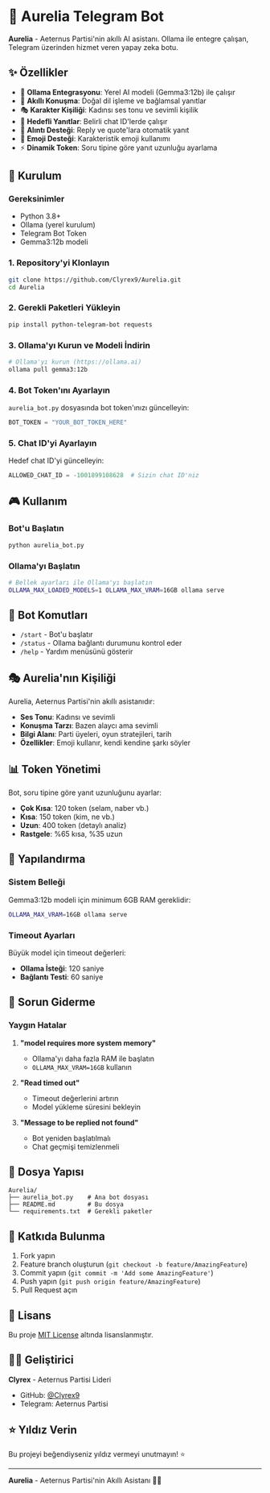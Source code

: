 # 🤖 Aurelia Telegram Bot

**Aurelia** - Aeternus Partisi'nin akıllı AI asistanı. Ollama ile entegre çalışan, Telegram üzerinden hizmet veren yapay zeka botu.

## ✨ Özellikler

- 🤖 **Ollama Entegrasyonu**: Yerel AI modeli (Gemma3:12b) ile çalışır
- 💬 **Akıllı Konuşma**: Doğal dil işleme ve bağlamsal yanıtlar
- 🎭 **Karakter Kişiliği**: Kadınsı ses tonu ve sevimli kişilik
- 🎯 **Hedefli Yanıtlar**: Belirli chat ID'lerde çalışır
- 📝 **Alıntı Desteği**: Reply ve quote'lara otomatik yanıt
- 🎨 **Emoji Desteği**: Karakteristik emoji kullanımı
- ⚡ **Dinamik Token**: Soru tipine göre yanıt uzunluğu ayarlama

## 🚀 Kurulum

### Gereksinimler

- Python 3.8+
- Ollama (yerel kurulum)
- Telegram Bot Token
- Gemma3:12b modeli

### 1. Repository'yi Klonlayın

```bash
git clone https://github.com/Clyrex9/Aurelia.git
cd Aurelia
```

### 2. Gerekli Paketleri Yükleyin

```bash
pip install python-telegram-bot requests
```

### 3. Ollama'yı Kurun ve Modeli İndirin

```bash
# Ollama'yı kurun (https://ollama.ai)
ollama pull gemma3:12b
```

### 4. Bot Token'ını Ayarlayın

`aurelia_bot.py` dosyasında bot token'ınızı güncelleyin:

```python
BOT_TOKEN = "YOUR_BOT_TOKEN_HERE"
```

### 5. Chat ID'yi Ayarlayın

Hedef chat ID'yi güncelleyin:

```python
ALLOWED_CHAT_ID = -1001899108628  # Sizin chat ID'niz
```

## 🎮 Kullanım

### Bot'u Başlatın

```bash
python aurelia_bot.py
```

### Ollama'yı Başlatın

```bash
# Bellek ayarları ile Ollama'yı başlatın
OLLAMA_MAX_LOADED_MODELS=1 OLLAMA_MAX_VRAM=16GB ollama serve
```

## 💬 Bot Komutları

- `/start` - Bot'u başlatır
- `/status` - Ollama bağlantı durumunu kontrol eder
- `/help` - Yardım menüsünü gösterir

## 🎭 Aurelia'nın Kişiliği

Aurelia, Aeternus Partisi'nin akıllı asistanıdır:

- **Ses Tonu**: Kadınsı ve sevimli
- **Konuşma Tarzı**: Bazen alaycı ama sevimli
- **Bilgi Alanı**: Parti üyeleri, oyun stratejileri, tarih
- **Özellikler**: Emoji kullanır, kendi kendine şarkı söyler

## 📊 Token Yönetimi

Bot, soru tipine göre yanıt uzunluğunu ayarlar:

- **Çok Kısa**: 120 token (selam, naber vb.)
- **Kısa**: 150 token (kim, ne vb.)
- **Uzun**: 400 token (detaylı analiz)
- **Rastgele**: %65 kısa, %35 uzun

## 🔧 Yapılandırma

### Sistem Belleği

Gemma3:12b modeli için minimum 6GB RAM gereklidir:

```bash
OLLAMA_MAX_VRAM=16GB ollama serve
```

### Timeout Ayarları

Büyük model için timeout değerleri:

- **Ollama İsteği**: 120 saniye
- **Bağlantı Testi**: 60 saniye

## 🐛 Sorun Giderme

### Yaygın Hatalar

1. **"model requires more system memory"**
   - Ollama'yı daha fazla RAM ile başlatın
   - `OLLAMA_MAX_VRAM=16GB` kullanın

2. **"Read timed out"**
   - Timeout değerlerini artırın
   - Model yükleme süresini bekleyin

3. **"Message to be replied not found"**
   - Bot yeniden başlatılmalı
   - Chat geçmişi temizlenmeli

## 📁 Dosya Yapısı

```
Aurelia/
├── aurelia_bot.py    # Ana bot dosyası
├── README.md         # Bu dosya
└── requirements.txt  # Gerekli paketler
```

## 🤝 Katkıda Bulunma

1. Fork yapın
2. Feature branch oluşturun (`git checkout -b feature/AmazingFeature`)
3. Commit yapın (`git commit -m 'Add some AmazingFeature'`)
4. Push yapın (`git push origin feature/AmazingFeature`)
5. Pull Request açın

## 📄 Lisans

Bu proje [MIT License](LICENSE) altında lisanslanmıştır.

## 👨‍💻 Geliştirici

**Clyrex** - Aeternus Partisi Lideri

- GitHub: [@Clyrex9](https://github.com/Clyrex9)
- Telegram: Aeternus Partisi

## ⭐ Yıldız Verin

Bu projeyi beğendiyseniz yıldız vermeyi unutmayın! ⭐

---

**Aurelia** - Aeternus Partisi'nin Akıllı Asistanı 🤖✨ 